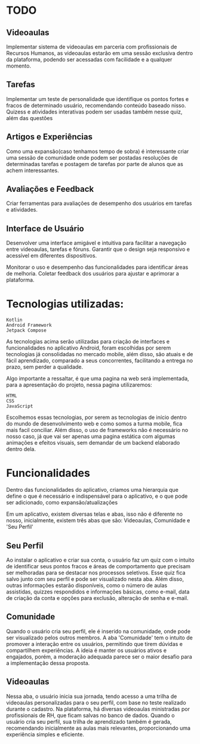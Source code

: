 
# TODO

## Videoaulas
Implementar sistema de videoaulas em parceria com profissionais de Recursos Humanos, as videoaulas estarão em uma sessão exclusiva dentro da plataforma, podendo ser acessadas com facilidade e a qualquer momento.

## Tarefas
Implementar um teste de personalidade que identifique os pontos fortes e fracos de determinado usuário, recomendando conteúdo baseado nisso. Quizess e atividades interativas podem ser usadas também nesse quiz, além das questões

## Artigos e Experiências
Como uma expansão(caso tenhamos tempo de sobra)  é interessante criar uma sessão de comunidade onde podem ser postadas resoluções de determinadas tarefas e postagem de tarefas por parte de alunos que as achem interessantes.

## Avaliações e Feedback
Criar ferramentas para avaliações de desempenho dos usuários em tarefas e atividades.

## Interface de Usuário
Desenvolver uma interface amigável e intuitiva para facilitar a navegação entre videoaulas, tarefas e fóruns.
Garantir que o design seja responsivo e acessível em diferentes dispositivos.


Monitorar o uso e desempenho das funcionalidades para identificar áreas de melhoria.
Coletar feedback dos usuários para ajustar e aprimorar a plataforma.


# Tecnologias utilizadas:

```
Kotlin
Android Framework
Jetpack Compose
```

As tecnologias acima serão utilizadas para criação de interfaces e funcionalidades no aplicativo Android, foram escolhidas por serem tecnologias já consolidadas no mercado mobile, além disso, são atuais e de fácil aprendizado, comparado a seus concorrentes, facilitando a entrega no prazo, sem perder a qualidade.

Algo importante a ressaltar, é que uma pagina na web será implementada, para a apresentação do projeto, nessa pagina utilizaremos:

```
HTML
CSS
JavaScript
```
Escolhemos essas tecnologias, por serem as tecnologias de início dentro do mundo de desenvolvimento web e como somos a turma mobile, fica mais facil conciliar. Além disso, o uso de frameworks não é necessário no nosso caso, já que vai ser apenas uma pagina estática com algumas animações e efeitos visuais, sem demandar de um backend elaborado dentro dela.


# Funcionalidades

Dentro das funcionalidades do aplicativo, criamos uma hierarquia que define o que é necessário e indispensável para o aplicativo, e o que pode ser adicionado, como expansão/atualizações

Em um aplicativo, existem diversas telas e abas, isso não é diferente no nosso, inicialmente, existem três abas que são: Videoaulas, Comunidade e 'Seu Perfil'

## Seu Perfil

Ao instalar o aplicativo e criar sua conta, o usuário faz um quiz com o intuito de identificar seus pontos fracos e áreas de comportamento que precisam ser melhoradas para se destacar nos processos seletivos. Esse quiz fica salvo junto com seu perfil e pode ser visualizado nesta aba. Além disso, outras informações estarão disponíveis, como o número de aulas assistidas, quizzes respondidos e informações básicas, como e-mail, data de criação da conta e opções para exclusão, alteração de senha e e-mail.


## Comunidade

Quando o usuário cria seu perfil, ele é inserido na comunidade, onde pode ser visualizado pelos outros membros. A aba 'Comunidade' tem o intuito de promover a interação entre os usuários, permitindo que tirem dúvidas e compartilhem experiências. A ideia é manter os usuários ativos e engajados, porém, a moderação adequada parece ser o maior desafio para a implementação dessa proposta.

## Videoaulas

Nessa aba, o usuário inicia sua jornada, tendo acesso a uma trilha de videoaulas personalizadas para o seu perfil, com base no teste realizado durante o cadastro. Na plataforma, há diversas videoaulas ministradas por profissionais de RH, que ficam salvas no banco de dados. Quando o usuário cria seu perfil, sua trilha de aprendizado também é gerada, recomendando inicialmente as aulas mais relevantes, proporcionando uma experiência simples e eficiente.





